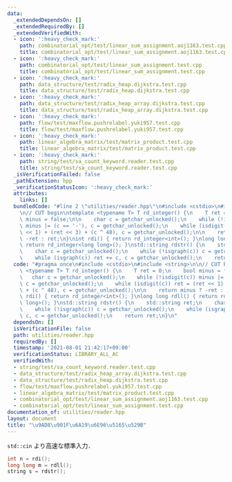 ```yaml
---
data:
  _extendedDependsOn: []
  _extendedRequiredBy: []
  _extendedVerifiedWith:
  - icon: ':heavy_check_mark:'
    path: combinatorial_opt/test/linear_sum_assignment.aoj1163.test.cpp
    title: combinatorial_opt/test/linear_sum_assignment.aoj1163.test.cpp
  - icon: ':heavy_check_mark:'
    path: combinatorial_opt/test/linear_sum_assignment.test.cpp
    title: combinatorial_opt/test/linear_sum_assignment.test.cpp
  - icon: ':heavy_check_mark:'
    path: data_structure/test/radix_heap.dijkstra.test.cpp
    title: data_structure/test/radix_heap.dijkstra.test.cpp
  - icon: ':heavy_check_mark:'
    path: data_structure/test/radix_heap_array.dijkstra.test.cpp
    title: data_structure/test/radix_heap_array.dijkstra.test.cpp
  - icon: ':heavy_check_mark:'
    path: flow/test/maxflow.pushrelabel.yuki957.test.cpp
    title: flow/test/maxflow.pushrelabel.yuki957.test.cpp
  - icon: ':heavy_check_mark:'
    path: linear_algebra_matrix/test/matrix_product.test.cpp
    title: linear_algebra_matrix/test/matrix_product.test.cpp
  - icon: ':heavy_check_mark:'
    path: string/test/sa_count_keyword.reader.test.cpp
    title: string/test/sa_count_keyword.reader.test.cpp
  _isVerificationFailed: false
  _pathExtension: hpp
  _verificationStatusIcon: ':heavy_check_mark:'
  attributes:
    links: []
  bundledCode: "#line 2 \"utilities/reader.hpp\"\n#include <cstdio>\n#include <string>\n\
    \n// CUT begin\ntemplate <typename T> T rd_integer() {\n    T ret = 0;\n    bool\
    \ minus = false;\n\n    char c = getchar_unlocked();\n    while (!isdigit(c))\
    \ minus |= (c == '-'), c = getchar_unlocked();\n    while (isdigit(c)) ret = (ret\
    \ << 1) + (ret << 3) + (c ^ 48), c = getchar_unlocked();\n\n    return minus ?\
    \ -ret : ret;\n}\nint rdi() { return rd_integer<int>(); }\nlong long rdll() {\
    \ return rd_integer<long long>(); }\nstd::string rdstr() {\n    std::string ret;\n\
    \    char c = getchar_unlocked();\n    while (!isgraph(c)) c = getchar_unlocked();\n\
    \    while (isgraph(c)) ret += c, c = getchar_unlocked();\n    return ret;\n}\n"
  code: "#pragma once\n#include <cstdio>\n#include <string>\n\n// CUT begin\ntemplate\
    \ <typename T> T rd_integer() {\n    T ret = 0;\n    bool minus = false;\n\n \
    \   char c = getchar_unlocked();\n    while (!isdigit(c)) minus |= (c == '-'),\
    \ c = getchar_unlocked();\n    while (isdigit(c)) ret = (ret << 1) + (ret << 3)\
    \ + (c ^ 48), c = getchar_unlocked();\n\n    return minus ? -ret : ret;\n}\nint\
    \ rdi() { return rd_integer<int>(); }\nlong long rdll() { return rd_integer<long\
    \ long>(); }\nstd::string rdstr() {\n    std::string ret;\n    char c = getchar_unlocked();\n\
    \    while (!isgraph(c)) c = getchar_unlocked();\n    while (isgraph(c)) ret +=\
    \ c, c = getchar_unlocked();\n    return ret;\n}\n"
  dependsOn: []
  isVerificationFile: false
  path: utilities/reader.hpp
  requiredBy: []
  timestamp: '2021-08-01 21:42:17+09:00'
  verificationStatus: LIBRARY_ALL_AC
  verifiedWith:
  - string/test/sa_count_keyword.reader.test.cpp
  - data_structure/test/radix_heap_array.dijkstra.test.cpp
  - data_structure/test/radix_heap.dijkstra.test.cpp
  - flow/test/maxflow.pushrelabel.yuki957.test.cpp
  - linear_algebra_matrix/test/matrix_product.test.cpp
  - combinatorial_opt/test/linear_sum_assignment.aoj1163.test.cpp
  - combinatorial_opt/test/linear_sum_assignment.test.cpp
documentation_of: utilities/reader.hpp
layout: document
title: "\u9AD8\u901F\u6A19\u6E96\u5165\u529B"
---
```


`std::cin` より高速な標準入力．

```cpp
int n = rdi();
long long m = rdll();
string s = rdstr();
```
